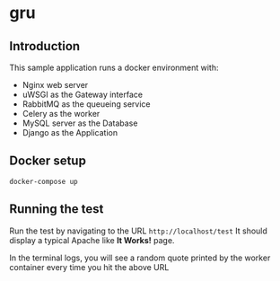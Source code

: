 # gru

## Introduction
This sample application runs a docker environment with:
* Nginx web server
* uWSGI as the Gateway interface
* RabbitMQ as the queueing service
* Celery as the worker
* MySQL server as the Database
* Django as the Application 

## Docker setup

```
docker-compose up
```

## Running the test
Run the test by navigating to the URL `http://localhost/test`
It should display a typical Apache like **It Works!** page.

In the terminal logs, you will see a random quote printed by the worker container every time you hit the above URL
